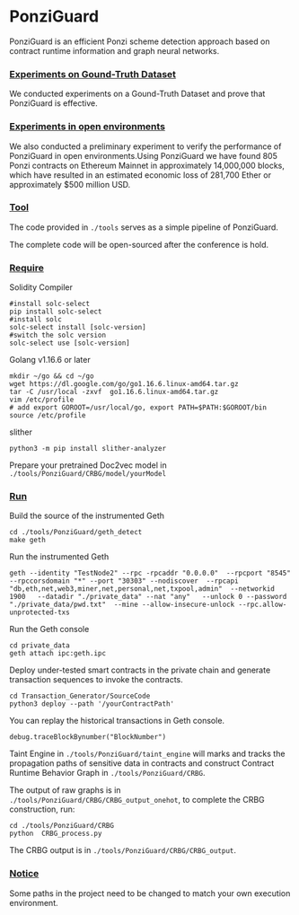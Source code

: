# PonziGuard

PonziGuard is an efficient Ponzi scheme detection approach based on contract runtime information and graph neural networks.

### <u>**Experiments on Gound-Truth Dataset**</u>

We conducted  experiments on a Gound-Truth Dataset and prove that PonziGuard is effective.

### <u>**Experiments in open environments**</u> 

We also conducted a preliminary experiment to verify the performance of PonziGuard in open environments.Using PonziGuard we have found 805 Ponzi contracts on Ethereum Mainnet in approximately 14,000,000 blocks, which have resulted in an estimated economic loss of 281,700 Ether or approximately $500 million USD.

### <u>Tool</u>

The code provided in `./tools` serves as a simple pipeline of PonziGuard.

The complete code will be open-sourced after the conference is hold.

### <u>Require</u>

Solidity Compiler

```shell
#install solc-select
pip install solc-select
#install solc
solc-select install [solc-version]
#switch the solc version 
solc-select use [solc-version]
```

Golang v1.16.6 or later

```shell
mkdir ~/go && cd ~/go
wget https://dl.google.com/go/go1.16.6.linux-amd64.tar.gz
tar -C /usr/local -zxvf  go1.16.6.linux-amd64.tar.gz
vim /etc/profile
# add export GOROOT=/usr/local/go, export PATH=$PATH:$GOROOT/bin
source /etc/profile
```

slither
```shell
python3 -m pip install slither-analyzer
```

Prepare your pretrained Doc2vec model in `./tools/PonziGuard/CRBG/model/yourModel`

### <u>Run</u>

Build the source of the instrumented Geth

```shell
cd ./tools/PonziGuard/geth_detect
make geth
```

Run the instrumented Geth 

```shell
geth --identity "TestNode2" --rpc -rpcaddr "0.0.0.0"  --rpcport "8545" --rpccorsdomain "*" --port "30303" --nodiscover  --rpcapi "db,eth,net,web3,miner,net,personal,net,txpool,admin"  --networkid 1900   --datadir "./private_data" --nat "any"   --unlock 0 --password "./private_data/pwd.txt"  --mine --allow-insecure-unlock --rpc.allow-unprotected-txs
```

Run the Geth console

```shell
cd private_data
geth attach ipc:geth.ipc
```

Deploy under-tested smart contracts in the private chain and generate transaction sequences to invoke the contracts.

```shell
cd Transaction_Generator/SourceCode
python3 deploy --path '/yourContractPath'
```

You can replay the historical transactions in Geth console.

```shell
debug.traceBlockBynumber("BlockNumber")
```

Taint Engine in `./tools/PonziGuard/taint_engine` will marks and tracks the propagation paths of sensitive data in contracts and construct Contract Runtime Behavior Graph in `./tools/PonziGuard/CRBG`.


The output of raw graphs is in `./tools/PonziGuard/CRBG/CRBG_output_onehot`, to complete the CRBG  construction, run:

```shell
cd ./tools/PonziGuard/CRBG
python  CRBG_process.py
```

The CRBG output is in `./tools/PonziGuard/CRBG/CRBG_output`.

### <u>Notice</u>
Some paths in the project need to be changed to match your own execution environment.